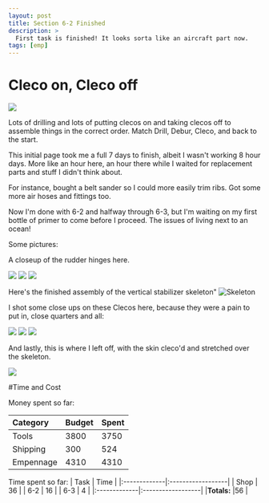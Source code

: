 ```yaml
---
layout: post
title: Section 6-2 Finished
description: >
  First task is finished! It looks sorta like an aircraft part now. 
tags: [emp]
---
```

# Cleco on, Cleco off

![](https://imgur.com/3oo6eY0.jpg)

Lots of drilling and lots of putting clecos on and taking clecos off to assemble things in the correct order. Match Drill, Debur, Cleco, and back to the start. 

This initial page took me a full 7 days to finish, albeit I wasn't working 8 hour days. More like an hour here, an hour there while I waited for replacement parts and stuff I didn't think about. 

For instance, bought a belt sander so I could more easily trim ribs. Got some more air hoses and fittings too. 

Now I'm done with 6-2 and halfway through 6-3, but I'm waiting on my first bottle of primer to come before I proceed. The issues of living next to an ocean!

Some pictures:

A closeup of the rudder hinges here.

![](https://imgur.com/sMMmjBM.jpg)
![](https://imgur.com/FuUJEDt.jpg)
![](https://imgur.com/vRqgtJx.jpg)

Here's the finished assembly of the vertical stabilizer skeleton"
![Skeleton](https://imgur.com/MSvxmqL.jpg)

I shot some close ups on these Clecos here, because they were a pain to put in, close quarters and all:

![](https://imgur.com/4RHIUpn.jpg)
![](https://imgur.com/ExN4SX7.jpg)
![](https://imgur.com/edopsod.jpg)

And lastly, this is where I left off, with the skin cleco'd and stretched over the skeleton.

![](https://imgur.com/rrPYhIr.jpg)

#Time and Cost


Money spent so far:

| Category     | Budget            | Spent |
|:-------------|:------------------|:------|
| Tools        | 3800              | 3750  |
| Shipping     | 300               | 524   |
| Empennage    | 4310              | 4310  |

Time spent so far:
| Task         | Time              | 
|:-------------|:------------------|
| Shop         | 36                |
| 6-2          | 16                | 
| 6-3          | 4                 |
|:-------------|:------------------|
|**Totals:**      |56                 |
